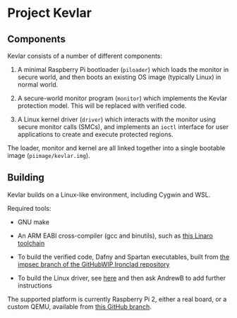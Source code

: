 Project Kevlar
==============

Components
----------

Kevlar consists of a number of different components:

 1. A minimal Raspberry Pi bootloader (`piloader`) which loads the
    monitor in secure world, and then boots an existing OS image
    (typically Linux) in normal world.
 
 2. A secure-world monitor program (`monitor`) which implements the
    Kevlar protection model. This will be replaced with verified code.
 
 3. A Linux kernel driver (`driver`) which interacts with the monitor
    using secure monitor calls (SMCs), and implements an `ioctl`
    interface for user applications to create and execute protected
    regions.

The loader, monitor and kernel are all linked together into a single
bootable image (`piimage/kevlar.img`).

Building
--------

Kevlar builds on a Linux-like environment, including Cygwin and WSL.

Required tools:
 * GNU make
 
 * An ARM EABI cross-compiler (gcc and binutils), such as [this Linaro
   toolchain](http://releases.linaro.org/components/toolchain/binaries/4.9-2016.02/arm-eabi/)
   
 * To build the verified code, Dafny and Spartan executables, built from [the impsec branch of the
   GitHubWIP Ironclad repository](https://msresearch.visualstudio.com/Ironclad/_git/GitHubWIP?path=%2Fimpsec&version=GBimpsec&_a=contents)

 * To build the Linux driver, see
   [here](https://www.raspberrypi.org/documentation/linux/kernel/building.md)
   and then ask AndrewB to add further instructions

The supported platform is currently Raspberry Pi 2, either a real
board, or a custom QEMU, available from [this GitHub
branch](https://github.com/0xabu/qemu/commits/raspi-tzkludges).
